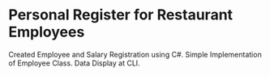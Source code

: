 # Personal Register for Restaurant Employees
Created Employee and Salary Registration using C#.
Simple Implementation of Employee Class.
Data Display at CLI.

